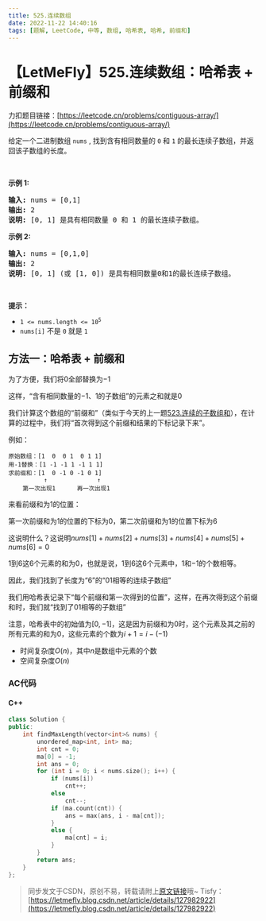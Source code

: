 ```yaml
---
title: 525.连续数组
date: 2022-11-22 14:40:16
tags: [题解, LeetCode, 中等, 数组, 哈希表, 哈希, 前缀和]
---
```


# 【LetMeFly】525.连续数组：哈希表 + 前缀和

力扣题目链接：[https://leetcode.cn/problems/contiguous-array/](https://leetcode.cn/problems/contiguous-array/)

<p>给定一个二进制数组 <code>nums</code> , 找到含有相同数量的 <code>0</code> 和 <code>1</code> 的最长连续子数组，并返回该子数组的长度。</p>

<p> </p>

<p><strong>示例 1:</strong></p>

<pre>
<strong>输入:</strong> nums = [0,1]
<strong>输出:</strong> 2
<strong>说明:</strong> [0, 1] 是具有相同数量 0 和 1 的最长连续子数组。</pre>

<p><strong>示例 2:</strong></p>

<pre>
<strong>输入:</strong> nums = [0,1,0]
<strong>输出:</strong> 2
<strong>说明:</strong> [0, 1] (或 [1, 0]) 是具有相同数量0和1的最长连续子数组。</pre>

<p> </p>

<p><strong>提示：</strong></p>

<ul>
	<li><code>1 <= nums.length <= 10<sup>5</sup></code></li>
	<li><code>nums[i]</code> 不是 <code>0</code> 就是 <code>1</code></li>
</ul>


    
## 方法一：哈希表 + 前缀和

为了方便，我们将$0$全部替换为$-1$

这样，“含有相同数量的$-1$、$1$的子数组”的元素之和就是$0$

我们计算这个数组的“前缀和”（类似于今天的上一题[523.连续的子数组和](https://blog.tisfy.eu.org/2022/11/22/LeetCode%200523.%E8%BF%9E%E7%BB%AD%E7%9A%84%E5%AD%90%E6%95%B0%E7%BB%84%E5%92%8C/)），在计算的过程中，我们将“首次得到这个前缀和结果的下标记录下来”。

例如：

```
原始数组：[1  0  0 1  0 1 1]
用-1替换：[1 -1 -1 1 -1 1 1]
求前缀和：[1  0 -1 0 -1 0 1]
          ↑              ↑
    第一次出现1      再一次出现1
```

来看前缀和为1的位置：

第一次前缀和为1的位置的下标为0，第二次前缀和为1的位置下标为6

这说明什么？这说明$nums[1] + nums[2] + nums[3] + nums[4] + nums[5] + nums[6] = 0$

$1$到$6$这$6$个元素的和为$0$，也就是说，$1$到$6$这$6$个元素中，$1$和$-1$的个数相等。

因此，我们找到了长度为“6”的“01相等的连续子数组”

我们用哈希表记录下“每个前缀和第一次得到的位置”，这样，在再次得到这个前缀和时，我们就“找到了01相等的子数组”

注意，哈希表中的初始值为$[0, -1]$，这是因为前缀和为$0$时，这个元素及其之前的所有元素的和为$0$，这些元素的个数为$i + 1 = i - (-1)$

+ 时间复杂度$O(n)$，其中$n$是数组中元素的个数
+ 空间复杂度$O(n)$

### AC代码

#### C++

```cpp
class Solution {
public:
    int findMaxLength(vector<int>& nums) {
        unordered_map<int, int> ma;
        int cnt = 0;
        ma[0] = -1;
        int ans = 0;
        for (int i = 0; i < nums.size(); i++) {
            if (nums[i])
                cnt++;
            else
                cnt--;
            if (ma.count(cnt)) {
                ans = max(ans, i - ma[cnt]);
            }
            else {
                ma[cnt] = i;
            }
        }
        return ans;
    }
};
```

> 同步发文于CSDN，原创不易，转载请附上[原文链接](https://blog.tisfy.eu.org/2022/11/22/LeetCode%200525.%E8%BF%9E%E7%BB%AD%E6%95%B0%E7%BB%84/)哦~
> Tisfy：[https://letmefly.blog.csdn.net/article/details/127982922](https://letmefly.blog.csdn.net/article/details/127982922)
